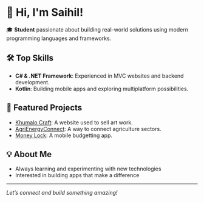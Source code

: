 # 👋 Hi, I'm Saihil!

🎓 **Student** passionate about building real-world solutions using modern programming languages and frameworks.

## 🛠️ Top Skills
- **C# & .NET Framework**: Experienced in MVC websites and backend development.
- **Kotlin**: Building mobile apps and exploring multiplatform possibilities.

## 🚀 Featured Projects

- [Khumalo Craft](https://github.com/ST10294145/NewKhumaloCraft.git): A website used to sell art work.
- [AgriEnergyConnect](https://github.com/ST10294145/AgriEnergyConnect.git): A way to connect agriculture sectors.
- [Money Lock](https://github.com/ST10294145/Money-Lock.git): A mobile budgetting app.
  

## 💡 About Me
- Always learning and experimenting with new technologies
- Interested in building apps that make a difference

---

*Let’s connect and build something amazing!*
